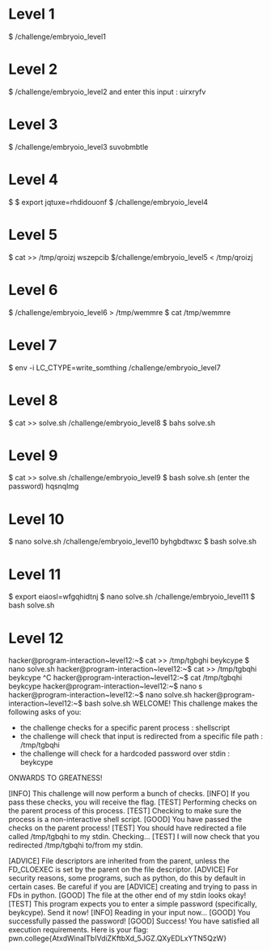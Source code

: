 # Level 1
$ /challenge/embryoio_level1
# Level 2
$ /challenge/embryoio_level2
and enter this input : uirxryfv
# Level 3
$ /challenge/embryoio_level3 suvobmbtle
# Level 4
$ $ export jqtuxe=rhdidouonf
$ /challenge/embryoio_level4
# Level 5
$ cat >> /tmp/qroizj
wszepcib
$/challenge/embryoio_level5 < /tmp/qroizj
# Level 6
$  /challenge/embryoio_level6 > /tmp/wemmre
$ cat /tmp/wemmre
# Level 7
$ env -i LC_CTYPE=write_somthing /challenge/embryoio_level7 
# Level 8
$ cat >> solve.sh
/challenge/embryoio_level8
$ bahs solve.sh
# Level 9
$ cat >> solve.sh
/challenge/embryoio_level9
$ bash solve.sh
(enter the password)
hqsnqlmg 
# Level 10
$ nano solve.sh
/challenge/embryoio_level10 byhgbdtwxc
$ bash solve.sh
# Level 11
$ export eiaosl=wfgqhidtnj
$ nano solve.sh
/challenge/embryoio_level11 
$ bash solve.sh
# Level 12
hacker@program-interaction~level12:~$ cat >> /tmp/tgbghi
beykcype
$ nano solve.sh
hacker@program-interaction~level12:~$ cat >> /tmp/tgbqhi
beykcype
^C
hacker@program-interaction~level12:~$ cat /tmp/tgbqhi 
beykcype
hacker@program-interaction~level12:~$ nano s
hacker@program-interaction~level12:~$ nano solve.sh 
hacker@program-interaction~level12:~$ bash solve.sh 
WELCOME! This challenge makes the following asks of you:
- the challenge checks for a specific parent process : shellscript
- the challenge will check that input is redirected from a specific file path : /tmp/tgbqhi
- the challenge will check for a hardcoded password over stdin : beykcype

ONWARDS TO GREATNESS!

[INFO] This challenge will now perform a bunch of checks.
[INFO] If you pass these checks, you will receive the flag.
[TEST] Performing checks on the parent process of this process.
[TEST] Checking to make sure the process is a non-interactive shell script.
[GOOD] You have passed the checks on the parent process!
[TEST] You should have redirected a file called /tmp/tgbqhi to my stdin. Checking...
[TEST] I will now check that you redirected /tmp/tgbqhi to/from my stdin.

[ADVICE] File descriptors are inherited from the parent, unless the FD_CLOEXEC is set by the parent on the file descriptor.
[ADVICE] For security reasons, some programs, such as python, do this by default in certain cases. Be careful if you are
[ADVICE] creating and trying to pass in FDs in python.
[GOOD] The file at the other end of my stdin looks okay!
[TEST] This program expects you to enter a simple password (specifically, beykcype). Send it now!
[INFO] Reading in your input now...
[GOOD] You successfully passed the password!
[GOOD] Success! You have satisfied all execution requirements. Here is your flag:
pwn.college{AtxdWinaITbIVdiZKftbXd_5JGZ.QXyEDLxYTN5QzW}

